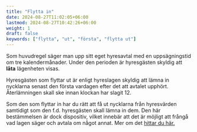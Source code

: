```yaml
---
title: "Flytta in"
date: 2024-08-27T11:02:05+06:00
lastmod: 2024-08-27T10:42:26+06:00
weight: 1
draft: false
keywords: ["flytta", "ut", "första", "flytta ut"]
---
```


Som huvudregel säger man upp sitt eget hyresavtal med en uppsägningstid om tre kalendermånader. Under den perioden är hyresgästen skyldig att **låta** lägenheten visas.

Hyresgästen som flyttar ut är enligt hyreslagen skyldig att lämna in nycklarna senast den första vardagen efter det att avtalet upphört. Återlämningen skall ske innan klockan har slagit 12.

Som den som flyttar in har du rätt att få ut nycklarna från hyresvärden samtidigt som den f.d. hyresgästen skall lämna in dem. Den här bestämmelsen är dock dispositiv, vilket innebär att det är möjligt att frångå vad lagen säger och avtala om något annat. Mer om det [hittar du här.](/baskunskaper/002hlgrund/skydd/002tvingande)
